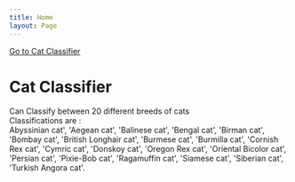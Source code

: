 ```yaml
---
title: Home
layout: Page
---
```

[Go to Cat Classifier](catclassifier.html)
# Cat Classifier
Can Classify between 20 different breeds of cats <br/>
Classifications are : <br/>
Abyssinian cat', 'Aegean cat', 'Balinese cat', 'Bengal cat', 'Birman cat', 'Bombay cat', 'British Longhair cat', 'Burmese cat', 'Burmilla cat', 'Cornish Rex cat', 'Cymric cat', 'Donskoy cat', 'Oregon Rex cat', 'Oriental Bicolor cat', 'Persian cat', 'Pixie-Bob cat', 'Ragamuffin cat', 'Siamese cat', 'Siberian cat', 'Turkish Angora cat'.